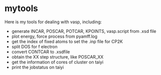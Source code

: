 # mytools

Here is my tools for dealing with vasp, including: 

* generate INCAR, POSCAR, POTCAR, KPOINTS, vasp.script from .xsd file
* plot energy, force process from pyamff.log
* get the index of fixed atoms to set the .inp file for CP2K
* split DOS for f electron
* convert CONTCAR to .xsdfile
* obtain the XX step structure, like POSCAR_XX
* get the information of cores of cluster on taiyi
* print the jobstatus on taiyi
